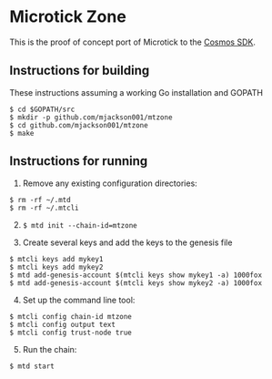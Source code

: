# Microtick Zone

This is the proof of concept port of Microtick to the [Cosmos SDK](https://github.com/cosmos/cosmos-sdk).

## Instructions for building

These instructions assuming a working Go installation and GOPATH

```
$ cd $GOPATH/src
$ mkdir -p github.com/mjackson001/mtzone
$ cd github.com/mjackson001/mtzone
$ make
```

## Instructions for running

1. Remove any existing configuration directories:
```
$ rm -rf ~/.mtd
$ rm -rf ~/.mtcli
```

2. ```$ mtd init --chain-id=mtzone```

3. Create several keys and add the keys to the genesis file
```
$ mtcli keys add mykey1
$ mtcli keys add mykey2
$ mtd add-genesis-account $(mtcli keys show mykey1 -a) 1000fox
$ mtd add-genesis-account $(mtcli keys show mykey2 -a) 1000fox
```

4. Set up the command line tool:
```
$ mtcli config chain-id mtzone
$ mtcli config output text
$ mtcli config trust-node true
```

5. Run the chain:
```
$ mtd start
```

